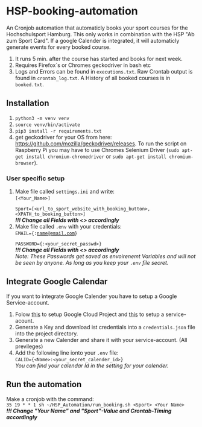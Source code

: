 # HSP-booking-automation
An Cronjob automation that automaticly books your sport courses for the Hochschulsport Hamburg. This only works in combination with the HSP "Ab zum Sport Card". If a google Calender is integrated, it will automaticly generate events for every booked course.

1. It runs 5 min. after the course has started and books for next week.
2. Requires Firefox´s or Chromes geckodriver in bash etc
3. Logs and Errors can be found in `executions.txt`. Raw Crontab output is found in `crontab_log.txt`. A History of all booked courses is in `booked.txt`.

## Installation
1. `python3 -m venv venv`
2. `source venv/bin/activate`
3. `pip3 install -r requirements.txt`
4. get geckodriver for your OS from here: https://github.com/mozilla/geckodriver/releases. To run the script on Raspberry Pi you may have to use Chromes Selenium Driver (`sudo apt-get install chromium-chromedriver` or `sudo apt-get install chromium-browser`).

### User specific setup
1. Make file called `settings.ini` and write:\
    <code>[<Your_Name>]\
    Sport=[<url_to_sport_website_with_booking_button>,<XPATH_to_booking_button>]</code>\
     <em><strong>!!! Change all Fields with <> accordingly</strong></em>
2. Make file called `.env` with your credentials:\
<code>EMAIL={<Name>:<name@email.com>}\
PASSWORD={<Name>:<your_secret_passwd>}</code>\
 <em><strong>!!! Change all Fields with <> accordingly</strong></em>
\
*Note: These Passwords get saved as envoirenemt Variables and will not be seen by anyone. As long as you keep your `.env` file secret.*

## Integrate Google Calendar
If you want to integrate Google Calender you have to setup a Google Service-account.
1. Folow [this](https://developers.google.com/calendar/api/quickstart/python?hl=de) to setup Google Cloud Project and [this](https://cloud.google.com/iam/docs/creating-managing-service-accounts?hl=de) to setup a service-acount.
2. Generate a Key and download ist credentials into a `credentials.json` file into the project directory.
3. Generate a new Calender and share it with your service-account. (All previleges)
4. Add the following line ionto your `.env` file:\
 `CALID={<Name>:<your_secret_calender_id>}` \
 <em>You can find your calendar Id in the setting for your calender.</em>

## Run the automation
Make a cronjob with the command:\
 `35 19 * * 1 sh ~/HSP_Automation/run_booking.sh <Sport> <Your Name>`\
 <em><strong>!!! Change "Your Name" and "Sport"-Value and Crontab-Timing accordingly</strong></em>

